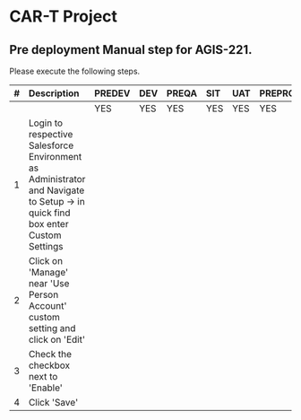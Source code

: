# CAR-T Project 

## Pre deployment Manual step for AGIS-221.

Please execute the following steps.

| # | Description | PREDEV | DEV | PREQA | SIT | UAT | PREPROD | PRODUCTION |   
|---:|:---|:---|:---|:---|:---|:---|:---|:---|  
|	|	|YES|YES|YES|YES|YES|YES|YES|  
|1| Login to respective Salesforce Environment as Administrator and Navigate to Setup -> in quick find box enter Custom Settings | | | | | | | |
|2| Click on 'Manage' near 'Use Person Account' custom setting and click on 'Edit' | | | | | | | |
|3| Check the checkbox next to 'Enable' | | | | | | | |
|4| Click 'Save' | | | | | | | |



